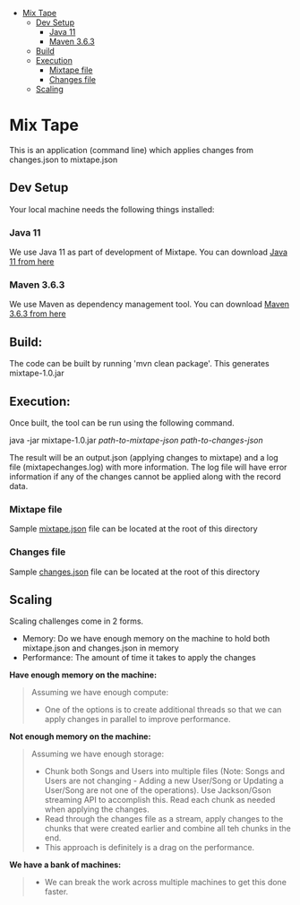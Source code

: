 - [Mix Tape](#mix-tape)
  - [Dev Setup](#dev-setup)
    - [Java 11](#java-11)
    - [Maven 3.6.3](#maven-3.6.3)
  - [Build](#build)
  - [Execution](#execution)
    - [Mixtape file](#mixtape-file)
    - [Changes file](#changes-file)
  - [Scaling](#scaling)


# Mix Tape

This is an application (command line) which applies changes from changes.json to mixtape.json    

## Dev Setup

Your local machine needs the following things installed:

### Java 11

We use Java 11 as part of development of Mixtape. You can download [Java 11 from here](https://www.oracle.com/java/technologies/javase-downloads.html)

### Maven 3.6.3

We use Maven as dependency management tool. You can download [Maven 3.6.3 from here](https://maven.apache.org/download.cgi)

## Build:

The code can be built by running 'mvn clean package'. This generates mixtape-1.0.jar 

## Execution:

Once built, the tool can be run using the following command.

java -jar mixtape-1.0.jar *path-to-mixtape-json* *path-to-changes-json*

The result will be an output.json (applying changes to mixtape) and a log file (mixtapechanges.log) with more information. The log file will have error information if any of the changes cannot be applied along with the record data. 

### Mixtape file
Sample [mixtape.json](https://github.com/vijendharv/mixtape/blob/master/mixtape.json) file can be located at the root of this directory

### Changes file
Sample [changes.json](https://github.com/vijendharv/mixtape/blob/master/changes.json) file can be located at the root of this directory

## Scaling

Scaling challenges come in 2 forms.
- Memory: Do we have enough memory on the machine to hold both mixtape.json and changes.json in memory
- Performance: The amount of time it takes to apply the changes 

**Have enough memory on the machine:**
> Assuming we have enough compute: 
> - One of the options is to create additional threads so that we can apply changes in parallel to improve performance.

**Not enough memory on the machine:** 
> Assuming we have enough storage: 
> - Chunk both Songs and Users into multiple files (Note: Songs and Users are not changing - Adding a new User/Song or Updating a User/Song are not one of the operations). Use Jackson/Gson streaming API to accomplish this. Read each chunk as needed when applying the changes. 
> - Read through the changes file as a stream, apply changes to the chunks that were created earlier and combine all teh chunks in the end.
> - This approach is definitely is a drag on the performance.

**We have a bank of machines:**
> - We can break the work across multiple machines to get this done faster.
  
 


